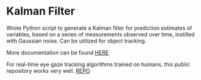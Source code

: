 # Kalman Filter

Wrote Python script to generate a Kalman filter for prediction estimates of variables, based on a series of measurements observed over time, 
instilled with Gaussian noise. Can be utilized for object tracking.

More documentation can be found [HERE](https://sapphire-platypus-3ef.notion.site/Marmoset-Machine-Vision-Research-Documentation-78cda1797fc14cf0abad1a8d26058693?pvs=4)

For real-time eye gaze tracking algorithms trained on humans, this public repository works very well. [REPO](https://github.com/antoinelame/GazeTracking.git)
